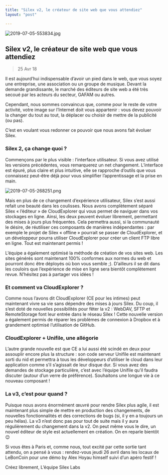 ```yaml
---
title: "Silex v2, le créateur de site web que vous attendiez"
layout: "post"

---
```

![2019-07-05-553834.jpg](http://lexoyo.me/silexlabs.org//assets/2019-07-05-553834.jpg)

## Silex v2, le créateur de site web que vous attendiez

> 25 Avr 18

Il est aujourd’hui indispensable d’avoir un pied dans le web, que vous soyez une entreprise, une association ou un groupe de musique. Devant la demande grandissante, le marché des éditeurs de site web a été très secoué par les acteurs du secteur, GAFAM ou autres.


<!-- more -->


Cependant, nous sommes convaincus que, comme pour le reste de votre activité, votre image sur l’Internet doit vous appartenir : vous devez pouvoir la changer du tout au tout, la déplacer ou choisir de mettre de la publicité (ou pas).

C’est en voulant vous redonner ce pouvoir que nous avons fait évoluer Silex.

### Silex 2, ça change quoi ?

Commençons par le plus visible : l’interface utilisateur. Si vous avez utilisé les versions précédentes, vous remarquerez un net changement. L’interface est épuré, plus claire et plus intuitive, elle se rapproche d’outils que vous connaissez peut-être déjà pour vous simplifier l’apprentissage et la prise en main.

![2019-07-05-268251.png](http://lexoyo.me/silexlabs.org//assets/2019-07-05-268251.png)

Mais en plus de ce changement d’expérience utilisateur, Silex s’est aussi refait une beauté dans les coulisses. Nous avons complètement séparé Silex « l’éditeur » de CloudExplorer qui vous permet de naviguer dans vos stockages en ligne. Ainsi, les deux peuvent évoluer librement, permettant des mises à jours plus fréquentes. Cela permettra aussi, si la communauté le désire, de réutiliser ces composants de manières indépendantes : par exemple le projet de Silex « offline » pourrait se passer de CloudExplorer, et un développeur pourra utiliser CloudExplorer pour créer un client FTP libre en ligne. Tout est maintenant permis !

L’équipe a également optimisé la méthode de création de vos sites web. Les sites générés sont maintenant 100% conformes aux normes du web et pourront donc être déployés où bon vous semble ;). D’ailleurs il se dit dans les couloirs que l’expérience de mise en ligne sera bientôt complètement revue. N’hésitez pas à partager vos idées !

### Et comment va CloudExplorer ?

Comme nous l’avons dit CloudExplorer (CE pour les intimes) peut maintenant vivre sa vie sans dépendre des mises à jours Silex. Du coup, il s’est doté de nouvelles possibilités pour fêter la v2 : WebDAV, SFTP et RemoteStorage font leur entrée dans le réseau Silex ! Cette nouvelle version a également permis de réparer les problèmes de connexion à Dropbox et à grandement optimisé l’utilisation de GitHub.


### CloudExplorer + Unifile, une allégorie

L’autre grande nouvelle est que CE a lui aussi été scindé en deux pour assouplir encore plus la structure : son code serveur Unifile est maintenant sorti du nid et permettra à tous les développeurs d’utiliser le cloud dans leur application comme s’il s’agissait de leur disque dur. Si vous avez des demandes de stockage particulière, c’est avec l’équipe Unifile qu’il faudra discuter (autour d’un verre de préférence). Souhaitons une longue vie à ce nouveau composant !

### La v3, c’est pour quand ?

Puisque nous avons énormément œuvré pour rendre Silex plus agile, il est maintenant plus simple de mettre en production des changements, de nouvelles fonctionnalités et des corrections de bugs (si, il y en a toujours un peu hélas). La v3 n’est donc pas pour tout de suite mais il y aura régulièrement du changement dans la v2. On peut même vous le dire, un nouvel éditeur de style est actuellement en création. On en reparle bientôt 😉

Si vous êtes à Paris et, comme nous, tout excité par cette sortie tant attendu, on a pensé à vous : rendez-vous jeudi 26 avril dans les locaux de LeBonCoin pour une démo by Alex Hoyau himself suivi d’un apéro festif !

Créez librement,
L’équipe Silex Labs

